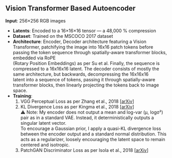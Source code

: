 ## **Vision Transformer Based Autoencoder**
**Input**: 
    256×256 RGB images  
- **Latents**:
    Encoded to a 16×16×16 tensor — a 48,000 % compression
- **Dataset**:
    Trained on the MSCOCO 2017 dataset  
- **Architecture**:
    Encoder, Decoder architecture featuring a Vision Transformer, patchifying the image into 16x16 patch tokens before passing the token sequence through spatially-aware transformer blocks, embedded via RoPE <br>
    (Rotary Position Embeddings) as per Su et al. Finally, the sequence is compressed to a 16x16x16 latent. The decoder consists of mostly the same architecture, but backwards, decompressing the 16x16x16 <br>
    latent into a sequence of tokens, passing it through spatially-aware transformer blocks, then linearly projecting the tokens back to image space.
- **Training**:
    1) VGG Perceptual Loss as per Zhang et al., 2018 [[arXiv](https://arxiv.org/abs/1801.03924)] <br>
    2) KL Divergence Loss as per Kingma et al., 2018 [[arXiv](https://arxiv.org/abs/1312.6114)]
       <br>⚠️ Note: My encoder does not output a mean and log-var (μ, logσ²) pair as in a standard VAE. Instead, it deterministically outputs a singular latent vector.  
          To encourage a Gaussian prior, I apply a quasi-KL divergence loss between the encoder output and a standard normal distribution. This acts as a regularizer, loosely encouraging the latent space to remain            centered and isotropic. <br>
    3) PatchGAN Discriminator Loss as per Isola et al., 2018 [[arXiv](https://arxiv.org/pdf/1611.07004)] <br>
